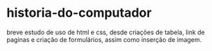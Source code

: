 # historia-do-computador
breve estudo de uso de html e css, desde criações de tabela, link de paginas e criação de formulários, assim como inserção de imagem.
